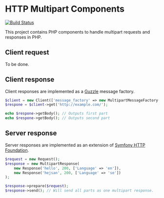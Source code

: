 HTTP Multipart Components
=========================

[![Build Status](https://travis-ci.org/dickolsson/http-multipart.svg?branch=master)](https://travis-ci.org/dickolsson/http-multipart)

This project contains PHP components to handle multipart requests and responses in PHP.

## Client request

To be done.

## Client response

Client responses are implemented as a [Guzzle](http://guzzlephp.org/) message factory.

```php
$client = new Client(['message_factory' => new MultipartMessageFactory()]);
$respone = $client->get('http://example.com/');

echo $respone->getBody(); // Outputs first part
echo $respone->getBody(); // Outputs second part
```


## Server response

Server responses are implemented as an extension of
[Symfony HTTP Foundation](http://symfony.com/components/HttpFoundation).

```php
$request = new Request();
$response = new MultipartResponse(
    new Response('hello', 200, ['Language' => 'en']),
    new Response('hejsan', 200, ['Language' => 'se'])
);

$response->prepare($request);
$response->send(); // Will send all parts as one multipart response.
```
